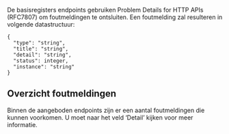 De basisregisters endpoints gebruiken Problem Details for HTTP APIs (RFC7807) om foutmeldingen te ontsluiten. Een foutmelding zal resulteren in volgende datastructuur:

```
{
  "type": "string",
  "title": "string",
  "detail": "string",
  "status": integer,
  "instance": "string"
}
```

## Overzicht foutmeldingen
Binnen de aangeboden endpoints zijn er een aantal foutmeldingen die kunnen voorkomen. U moet naar het veld ‘Detail’ kijken voor meer informatie.
